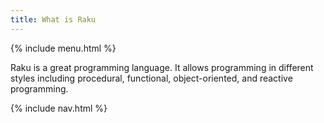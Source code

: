 ```yaml
---
title: What is Raku
---
```


{% include menu.html %}

Raku is a great programming language. It allows programming in different styles including procedural, functional, object-oriented, and reactive programming.

{% include nav.html %}
